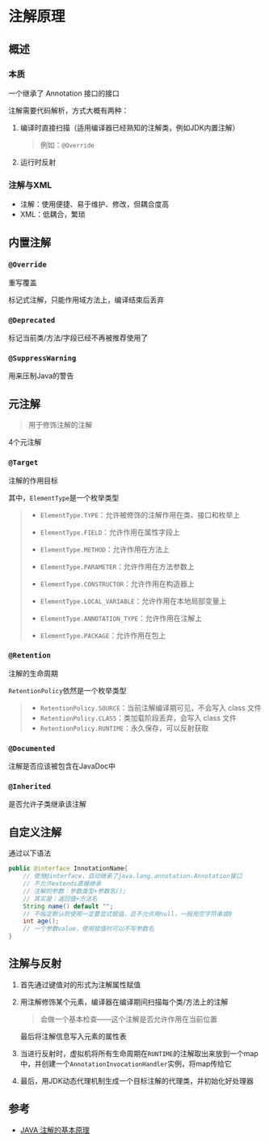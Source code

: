 # 注解原理

## 概述

### 本质

一个继承了 Annotation 接口的接口

注解需要代码解析，方式大概有两种：

1. 编译时直接扫描（适用编译器已经熟知的注解类，例如JDK内置注解）

   > 例如：`@Override`

2. 运行时反射

### 注解与XML

* 注解：使用便捷、易于维护、修改，但耦合度高
* XML：低耦合，繁琐

## 内置注解

### `@Override`

重写覆盖

标记式注解，只能作用域方法上，编译结束后丢弃

### `@Deprecated`

标记当前类/方法/字段已经不再被推荐使用了

### `@SuppressWarning`

用来压制Java的警告

## 元注解

> 用于修饰注解的注解

4个元注解

### `@Target`

注解的作用目标

其中，`ElementType`是一个枚举类型

> - `ElementType.TYPE`：允许被修饰的注解作用在类、接口和枚举上
>
> - `ElementType.FIELD`：允许作用在属性字段上
>
> - `ElementType.METHOD`：允许作用在方法上
>
> - `ElementType.PARAMETER`：允许作用在方法参数上
>
> - `ElementType.CONSTRUCTOR`：允许作用在构造器上
>
> - `ElementType.LOCAL_VARIABLE`：允许作用在本地局部变量上
>
> - `ElementType.ANNOTATION_TYPE`：允许作用在注解上
>
> - `ElementType.PACKAGE`：允许作用在包上

### `@Retention`

注解的生命周期

`RetentionPolicy`依然是一个枚举类型

> - `RetentionPolicy.SOURCE`：当前注解编译期可见，不会写入 class 文件
> - `RetentionPolicy.CLASS`：类加载阶段丢弃，会写入 class 文件
> - `RetentionPolicy.RUNTIME`：永久保存，可以反射获取

### `@Documented`

注解是否应该被包含在JavaDoc中

### `@Inherited`

是否允许子类继承该注解

## 自定义注解

通过以下语法

```java
public @interface InnotationName{
    // 使用@interface，自动继承了java.lang.annotation.Annotation接口
    // 不允许extends直接继承
    // 注解的参数：参数类型+参数名();
    // 其实是：返回值+方法名
    String name() default "";
    // 不指定默认则使用一定要显式赋值，且不允许用null，一般用空字符串或0
    int age();
    // 一个参数value，使用赋值时可以不写参数名
}
```

## 注解与反射

1. 首先通过键值对的形式为注解属性赋值

2. 用注解修饰某个元素，编译器在编译期间扫描每个类/方法上的注解

   > 会做一个基本检查——这个注解是否允许作用在当前位置

   最后将注解信息写入元素的属性表

3. 当进行反射时，虚拟机将所有生命周期在`RUNTIME`的注解取出来放到一个map中，并创建一个`AnnotationInvocationHandler`实例，将map传给它

4. 最后，用JDK动态代理机制生成一个目标注解的代理类，并初始化好处理器

## 参考

- [JAVA 注解的基本原理](https://juejin.cn/post/6844903636733001741#heading-1)